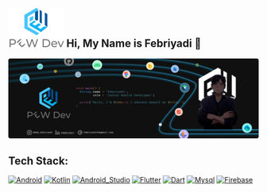 ## ![Frame 3](https://github.com/pebbDev/pebbDev/blob/main/myLogo.png) Hi, My Name is Febriyadi 👋

![Banner](https://github.com/pebbDev/pebbDev/blob/main/Banner%20(1).png)

## Tech Stack:
[![Android](https://img.shields.io/badge/Android-3DDC84?style=for-the-badge&logo=android&logoColor=white&labelColor=101010)]()
[![Kotlin](https://img.shields.io/badge/Kotlin-0095D5?style=for-the-badge&logo=kotlin&logoColor=white&labelColor=101010)]()
[![Android_Studio](https://img.shields.io/badge/Android_Studio-3DDC84?style=for-the-badge&logo=android-studio&logoColor=white&labelColor=101010)]()
[![Flutter](https://img.shields.io/badge/Flutter-4479A1?style=for-the-badge&logo=Flutter&logoColor=white&labelColor=101010)]()
[![Dart](https://img.shields.io/badge/Dart-4479A1?style=for-the-badge&logo=Dart&logoColor=white&labelColor=101010)]()
[![Mysql](https://img.shields.io/badge/Mysql-4479A1?style=for-the-badge&logo=Dart&logoColor=white&labelColor=101010)]()
[![Firebase](https://img.shields.io/badge/Firebase-FFCA28?style=for-the-badge&logo=firebase&logoColor=white&labelColor=101010)]()
</br>
